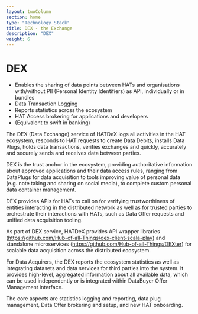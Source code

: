 ```yaml
---
layout: twoColumn
section: home
type: "Technology Stack"
title: DEX - the Exchange
description: "DEX"
weight: 6
---
```


# DEX

- Enables the sharing of data points between HATs and organisations with/without PII (Personal Identity Identifiers) as API, individually or in bundles
- Data Transaction Logging
- Reports statistics across the ecosystem
- HAT Access brokering for applications and developers
- (Equivalent to swift in banking)

The DEX (Data Exchange) service of HATDeX logs all activities in the HAT ecosystem, responds to HAT requests to create Data Debits, installs Data Plugs, holds data transactions, verifies exchanges and quickly, accurately and securely sends and receives data between parties.

DEX is the trust anchor in the ecosystem, providing authoritative information about approved applications and their data access rules, ranging from DataPlugs for data acquisition to tools improving value of personal data (e.g. note taking and sharing on social media), to complete custom personal data container management.

DEX provides APIs for HATs to call on for verifying trustworthiness of entities interacting in the distributed network as well as for trusted parties to orchestrate their interactions with HATs, such as Data Offer requests and unified data acquisition tooling.

As part of DEX service, HATDeX provides API wrapper libraries (https://github.com/Hub-of-all-Things/dex-client-scala-play) and standalone microservices (https://github.com/Hub-of-all-Things/DEXter) for scalable data acquisition across the distributed ecosystem.

For Data Acquirers, the DEX reports the ecosystem statistics as well as integrating datasets and data services for third parties into the system. It provides high-level, aggregated information about all available data, which can be used independently or is integrated within DataBuyer Offer Management interface. 

The core aspects are statistics logging and reporting, data plug management, Data Offer brokering and setup, and new HAT onboarding.

